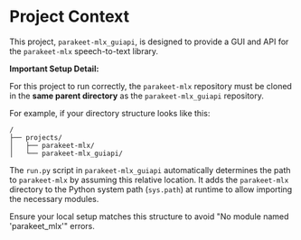 # Project Context

This project, `parakeet-mlx_guiapi`, is designed to provide a GUI and API for the `parakeet-mlx` speech-to-text library.

**Important Setup Detail:**

For this project to run correctly, the `parakeet-mlx` repository must be cloned in the **same parent directory** as the `parakeet-mlx_guiapi` repository.

For example, if your directory structure looks like this:

```
/
├── projects/
│   ├── parakeet-mlx/
│   └── parakeet-mlx_guiapi/
```

The `run.py` script in `parakeet-mlx_guiapi` automatically determines the path to `parakeet-mlx` by assuming this relative location. It adds the `parakeet-mlx` directory to the Python system path (`sys.path`) at runtime to allow importing the necessary modules.

Ensure your local setup matches this structure to avoid "No module named 'parakeet_mlx'" errors.
